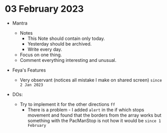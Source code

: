 # 03 February 2023

* Mantra
  * Notes
    * This Note should contain only today.
    * Yesterday should be archived.
    * Write every day.
  * Focus on one thing.
  * Comment everything interesting and unusual.
* Feya's Features
  * Very observant (notices all mistake I make on shared screen) `since 2 Jan 2023`

* DOs:
    * Try to implement it for the other directions `ff`
      * There is a problem - I added `alert` in the if which stops movement and found that the borders from the array works but something with the PacManStop is not how it would be `since 1 February`